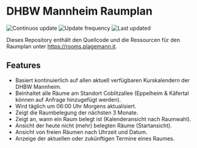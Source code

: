 # DHBW Mannheim Raumplan

![Continuos update](https://github.com/antonplagemann/dhbw-room-plan/actions/workflows/update-room-plan.yml/badge.svg)
![Update frequency](https://img.shields.io/badge/Update%20frequency-daily-informational)
![Last updated](https://img.shields.io/badge/dynamic/json?color=blueviolet&label=Last%20update&query=%24.last_updated&url=https%3A%2F%2Fraw.githubusercontent.com%2Fantonplagemann%2Fdhbw-room-plan%2Fmain%2Fdocs%2Frooms.json)

Dieses Repository enthält den Quellcode und die Ressourcen für den Raumplan unter <https://rooms.plagemann.it>.

## Features

- Basiert kontinuierlich auf allen aktuell verfügbaren Kurskalendern der DHBW Mannheim.
- Beinhaltet alle Räume am Standort Coblitzallee (Eppelheim & Käfertal können auf Anfrage hinzugefügt werden).
- Wird täglich um 06:00 Uhr Morgens aktualisiert.
- Zeigt die Raumbelegung der nächsten 3 Monate.
- Zeigt an, wann ein Raum belegt ist (Kalenderansicht nach Raumwahl).
- Ansicht der heute nicht (mehr) belegten Räume (Startansicht).
- Ansicht von freien Räumen nach Uhrzeit und Datum.
- Anzeige der aktuellen oder zukünftigen Termine eines Raumes.
